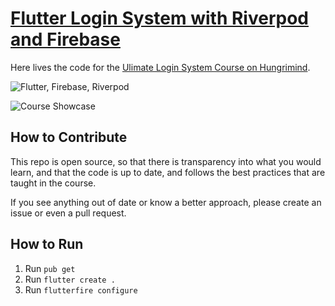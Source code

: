 # [Flutter Login System with Riverpod and Firebase](https://www.hungrimind.com/courses/flutter/login-riverpod-firebase)

Here lives the code for the [Ulimate Login System Course on Hungrimind](https://www.hungrimind.com/courses/flutter/login-riverpod-firebase). 

![Flutter, Firebase, Riverpod](https://www.hungrimind.com/courses/flutter/login/header.png)

![Course Showcase](https://www.hungrimind.com/images/course_showcase.png)

## How to Contribute
This repo is open source, so that there is transparency into what you would learn, and that the code is up to date, and follows the best practices that are taught in the course. 

If you see anything out of date or know a better approach, please create an issue or even a pull request.

## How to Run
1. Run `pub get`
2. Run `flutter create .`
3. Run `flutterfire configure`